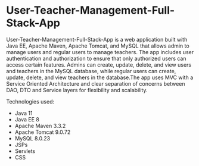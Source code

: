 # User-Teacher-Management-Full-Stack-App

User-Teacher-Management-Full-Stack-App is a  web application built with Java EE, Apache Maven, Apache Tomcat, and MySQL that allows admin to manage users and regular users to manage teachers. The app includes user authentication and authorization to ensure that only authorized users can access certain features. Admins can create, update, delete, and view  users and teachers in the MySQL database, while regular users can create, update, delete, and view teachers in the database.The app uses MVC with a Service Oriented Architecture and clear separation of concerns between DAO, DTO and Service layers for flexibility and scalability. 

Technologies used: 
- Java 11
- Java EE 8 
- Apache Maven 3.3.2
- Apache Tomcat 9.0.72
- MySQL 8.0.23
- JSPs
- Servlets
- CSS
